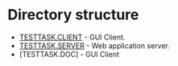 # Directory structure
* [TESTTASK.CLIENT](https://github.com/Andrey0121112/TestTask/tree/master/TESTTASK.CLIENT) - GUI Client.
* [TESTTASK.SERVER](https://github.com/Andrey0121112/TestTask/tree/master/TESTTASK.SERVER) -  Web application server. 
* [TESTTASK.DOC] - GUI Client

